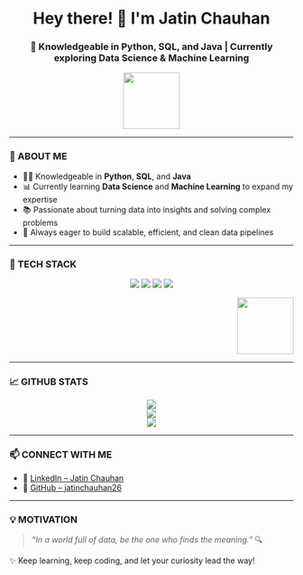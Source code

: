 <h1 align="center">Hey there! 👋 I'm Jatin Chauhan</h1>
<h3 align="center">🚀 Knowledgeable in Python, SQL, and Java | Currently exploring Data Science & Machine Learning</h3>
<p align="center">
  <img src="https://media.giphy.com/media/v1.Y2lkPTc5MGI3NjExdXA5Y3Y2Z292eG1vcWFlNzF2bmpodzBkYWZ1eDY0bDF1NWVidDVlMyZlcD12MV9naWZzX3NlYXJjaCZjdD1n/78XCFBGOlS6keY1Bil/giphy.gif" width="100px">
</p>

---

### 🌟 ABOUT ME  
- 👨‍💻 Knowledgeable in **Python**, **SQL**, and **Java**  
- 📊 Currently learning **Data Science** and **Machine Learning** to expand my expertise  
- 📚 Passionate about turning data into insights and solving complex problems  
- 🎯 Always eager to build scalable, efficient, and clean data pipelines

---

### 🧰 TECH STACK

<p align="center">
  <img src="https://img.shields.io/badge/Python-14354C?style=for-the-badge&logo=python&logoColor=white" />
  <img src="https://img.shields.io/badge/SQL-336791?style=for-the-badge&logo=postgresql&logoColor=white" />
  <img src="https://img.shields.io/badge/Java-007396?style=for-the-badge&logo=java&logoColor=white" />
  <img src="https://img.shields.io/badge/GitHub-181717?style=for-the-badge&logo=github&logoColor=white" />
</p> <p align="right">
  <img src="https://media.giphy.com/media/M9gbBd9nbDrOTu1Mqx/giphy.gif" width="100px">
</p>

---

### 📈 GITHUB STATS

<p align="center">
  <img src="https://github-readme-stats.vercel.app/api?username=jatinrajput26&show_icons=true&theme=tokyonight&hide_border=true" />
  <br>
  <img src="https://github-readme-streak-stats.herokuapp.com/?user=jatinrajput26&theme=tokyonight&hide_border=true" />
  <br>
  <img src="https://github-readme-stats.vercel.app/api/top-langs/?username=jatinrajput26&layout=compact&theme=tokyonight&hide_border=true" />
</p>

---

### 📫 CONNECT WITH ME

- 🔗 [LinkedIn – Jatin Chauhan](https://www.linkedin.com/in/jatin-chauhan-90a69b360/)  
- 🔗 [GitHub – jatinchauhan26](https://github.com/jatinchauhan26)

---

### 💡 MOTIVATION

> *“In a world full of data, be the one who finds the meaning.”* 🔍

✨ Keep learning, keep coding, and let your curiosity lead the way!
